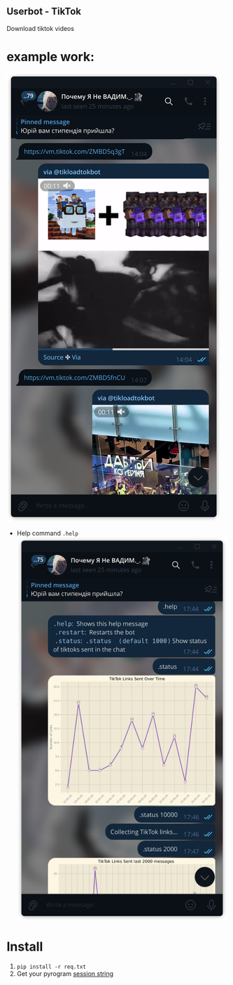 ## Userbot - TikTok

Download tiktok videos 
# example work:
![example](https://github.com/NoNFake/userbot-tiktok/blob/main/example/example_work.png)

- Help command
`.help`
![help_and_status](https://github.com/NoNFake/userbot-tiktok/blob/main/example/help_and_status.png)


# Install
1. `pip install -r req.txt`
2. Get your pyrogram [session string](https://docs.pyrogram.org/api/methods/export_session_string)
